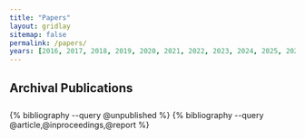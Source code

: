 ```yaml
---
title: "Papers"
layout: gridlay
sitemap: false
permalink: /papers/
years: [2016, 2017, 2018, 2019, 2020, 2021, 2022, 2023, 2024, 2025, 2026]
---
```


<style>
.jumbotron{
    padding:3%;
    padding-bottom:10px;
    padding-top:10px;
    margin-top:10px;
    margin-bottom:30px;
}
</style>

## Archival Publications

<div class="jumbotron" style="padding-left:0px">
{% bibliography --query @unpublished %}
{% bibliography --query @article,@inproceedings,@report %}
</div>
